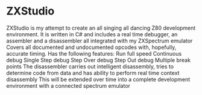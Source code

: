 # ZXStudio
ZXStudio is my attempt to create an all singing all dancing Z80 development environment. It is written in C# and includes a real time debugger, an assembler and a disassembler all integrated with my ZXSpectrum emulator Covers all documented and undocumented opcodes with, hopefully, accurate timing. Has the following features: Run full speed Continuous debug Single Step debug Step Over debug Step Out debug Multiple break points The disassembler carries out intelligent disassembly, tries to determine code from data and has ability to perform real time context disassembly This will be extended over time into a complete development environment with a connected spectrum emulator

